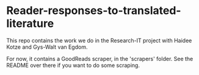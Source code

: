 # Reader-responses-to-translated-literature

This repo contains the work we do in the Research-IT project with Haidee Kotze and Gys-Walt van Egdom.

For now, it contains a GoodReads scraper, in the 'scrapers' folder. See the README over there if you want to do some scraping.
